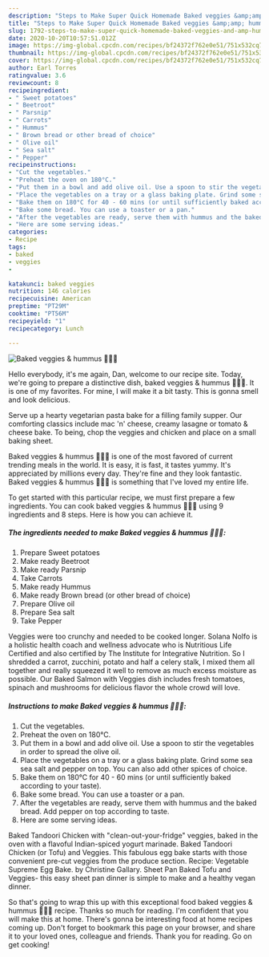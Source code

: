 ```yaml
---
description: "Steps to Make Super Quick Homemade Baked veggies &amp;amp; hummus 🥕🍠🥔"
title: "Steps to Make Super Quick Homemade Baked veggies &amp;amp; hummus 🥕🍠🥔"
slug: 1792-steps-to-make-super-quick-homemade-baked-veggies-and-amp-hummus
date: 2020-10-20T10:57:51.012Z
image: https://img-global.cpcdn.com/recipes/bf24372f762e0e51/751x532cq70/baked-veggies-hummus-🥕🍠🥔-recipe-main-photo.jpg
thumbnail: https://img-global.cpcdn.com/recipes/bf24372f762e0e51/751x532cq70/baked-veggies-hummus-🥕🍠🥔-recipe-main-photo.jpg
cover: https://img-global.cpcdn.com/recipes/bf24372f762e0e51/751x532cq70/baked-veggies-hummus-🥕🍠🥔-recipe-main-photo.jpg
author: Earl Torres
ratingvalue: 3.6
reviewcount: 8
recipeingredient:
- " Sweet potatoes"
- " Beetroot"
- " Parsnip"
- " Carrots"
- " Hummus"
- " Brown bread or other bread of choice"
- " Olive oil"
- " Sea salt"
- " Pepper"
recipeinstructions:
- "Cut the vegetables."
- "Preheat the oven on 180°C."
- "Put them in a bowl and add olive oil. Use a spoon to stir the vegetables in order to spread the olive oil."
- "Place the vegetables on a tray or a glass baking plate. Grind some sea sea salt and pepper on top. You can also add other spices of choice."
- "Bake them on 180°C for 40 - 60 mins (or until sufficiently baked according to your taste)."
- "Bake some bread. You can use a toaster or a pan."
- "After the vegetables are ready, serve them with hummus and the baked bread. Add pepper on top according to taste."
- "Here are some serving ideas."
categories:
- Recipe
tags:
- baked
- veggies
- 

katakunci: baked veggies  
nutrition: 146 calories
recipecuisine: American
preptime: "PT29M"
cooktime: "PT56M"
recipeyield: "1"
recipecategory: Lunch

---
```



![Baked veggies &amp; hummus 🥕🍠🥔](https://img-global.cpcdn.com/recipes/bf24372f762e0e51/751x532cq70/baked-veggies-hummus-🥕🍠🥔-recipe-main-photo.jpg)

Hello everybody, it's me again, Dan, welcome to our recipe site. Today, we're going to prepare a distinctive dish, baked veggies &amp; hummus 🥕🍠🥔. It is one of my favorites. For mine, I will make it a bit tasty. This is gonna smell and look delicious.

Serve up a hearty vegetarian pasta bake for a filling family supper. Our comforting classics include mac &#39;n&#39; cheese, creamy lasagne or tomato &amp; cheese bake. To being, chop the veggies and chicken and place on a small baking sheet.

Baked veggies &amp; hummus 🥕🍠🥔 is one of the most favored of current trending meals in the world. It is easy, it is fast, it tastes yummy. It's appreciated by millions every day. They're fine and they look fantastic. Baked veggies &amp; hummus 🥕🍠🥔 is something that I've loved my entire life.


To get started with this particular recipe, we must first prepare a few ingredients. You can cook baked veggies &amp; hummus 🥕🍠🥔 using 9 ingredients and 8 steps. Here is how you can achieve it.

<!--inarticleads1-->

##### The ingredients needed to make Baked veggies &amp; hummus 🥕🍠🥔:

1. Prepare  Sweet potatoes
1. Make ready  Beetroot
1. Make ready  Parsnip
1. Take  Carrots
1. Make ready  Hummus
1. Make ready  Brown bread (or other bread of choice)
1. Prepare  Olive oil
1. Prepare  Sea salt
1. Take  Pepper


Veggies were too crunchy and needed to be cooked longer. Solana Nolfo is a holistic health coach and wellness advocate who is Nutritious Life Certified and also certified by The Institute for Integrative Nutrition. So I shredded a carrot, zucchini, potato and half a celery stalk, I mixed them all together and really squeezed it well to remove as much excess moisture as possible. Our Baked Salmon with Veggies dish includes fresh tomatoes, spinach and mushrooms for delicious flavor the whole crowd will love. 

<!--inarticleads2-->

##### Instructions to make Baked veggies &amp; hummus 🥕🍠🥔:

1. Cut the vegetables.
1. Preheat the oven on 180°C.
1. Put them in a bowl and add olive oil. Use a spoon to stir the vegetables in order to spread the olive oil.
1. Place the vegetables on a tray or a glass baking plate. Grind some sea sea salt and pepper on top. You can also add other spices of choice.
1. Bake them on 180°C for 40 - 60 mins (or until sufficiently baked according to your taste).
1. Bake some bread. You can use a toaster or a pan.
1. After the vegetables are ready, serve them with hummus and the baked bread. Add pepper on top according to taste.
1. Here are some serving ideas.


Baked Tandoori Chicken with &#34;clean-out-your-fridge&#34; veggies, baked in the oven with a flavoful Indian-spiced yogurt marinade. Baked Tandoori Chicken (or Tofu) and Veggies. This fabulous egg bake starts with those convenient pre-cut veggies from the produce section. Recipe: Vegetable Supreme Egg Bake. by Christine Gallary. Sheet Pan Baked Tofu and Veggies- this easy sheet pan dinner is simple to make and a healthy vegan dinner. 

So that's going to wrap this up with this exceptional food baked veggies &amp; hummus 🥕🍠🥔 recipe. Thanks so much for reading. I'm confident that you will make this at home. There's gonna be interesting food at home recipes coming up. Don't forget to bookmark this page on your browser, and share it to your loved ones, colleague and friends. Thank you for reading. Go on get cooking!
